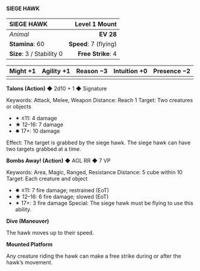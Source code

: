 #### SIEGE HAWK

| SIEGE HAWK | **Level 1 Mount** |
|:-------------------------------------------------- | -------------------------:|
| *Animal* | **EV 28** |
| **Stamina**: 60 | **Speed**: 7 (flying) |
| **Size**: 3 / Stability 0 | **Free Strike**: 4 |

| **Might** +1 | **Agility** +1 | **Reason** −3 | **Intuition** +0 | **Presence** −2 |
| -------- | ---------- | --------- | ------------ | ----------- |
|  |  |  |  |  |

**Talons (Action)** ◆ 2d10 + 1 ◆ Signature

Keywords: Attack, Melee, Weapon
Distance: Reach 1
Target: Two creatures or objects
- ✦ ≤11: 4 damage
- ★ 12–16: 7 damage
- ✸ 17+: 10 damage

Effect: The target is grabbed by the siege hawk. The siege hawk can have two targets grabbed at a time.

**Bombs Away! (Action)** ◆ AGL RR ◆ 7 VP

Keywords: Area, Magic, Ranged, Resistance
Distance: 5 cube within 10
Target: Each creature and object
- ✸ ≤11: 7 fire damage; restrained (EoT)
- ★ 12–16: 6 fire damage; slowed (EoT)
- ✦ 17+: 3 fire damage
Special: The siege hawk must be flying to use this ability.

**Dive (Maneuver)**

The hawk moves up to their speed.

**Mounted Platform**

Any creature riding the hawk can make a free strike during or after the hawk’s movement.

